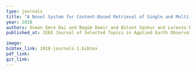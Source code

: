 ```yaml
---
type: journals
title: "A Novel System for Content-Based Retrieval of Single and Multi-Label High-Dimensional Remote Sensing Images"
year: 2018
authors: Osman Emre Dai and Begüm Demir and Bülent Sankur and Lorenzo Bruzzone
published_at: IEEE Journal of Selected Topics in Applied Earth Observations and Remote Sensing, 2473-2490, 2018

image:
bibtex_link: 2018-journals-1.bibtex
pdf_link:
git_link:
---
```

